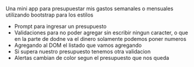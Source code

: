 Una mini app para presupuestar mis gastos semanales o mensuales utilizando bootstrap para los estilos

- Prompt para ingresar un presupuesto
- Validaciones para no poder agregar sin escribir ningun caracter, o que en la parte de dodne va el dinero solamente podemos poner numeros
- Agregando al DOM el listado que vamos agregando
- Si supera nuestro presupuesto tenemos otra validacion
- Alertas cambian de color segun el presupuesto que nos queda
  

